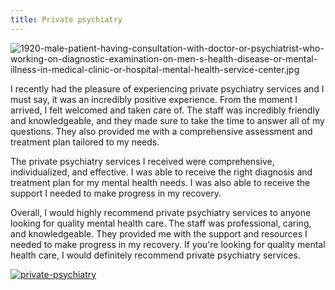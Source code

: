```yaml
---
title: Private psychiatry
---
```


![1920-male-patient-having-consultation-with-doctor-or-psychiatrist-who-working-on-diagnostic-examination-on-men-s-health-disease-or-mental-illness-in-medical-clinic-or-hospital-mental-health-service-center.jpg](/1920-male-patient-having-consultation-with-doctor-or-psychiatrist-who-working-on-diagnostic-examination-on-men-s-health-disease-or-mental-illness-in-medical-clinic-or-hospital-mental-health-service-center.jpg)

I recently had the pleasure of experiencing private psychiatry services and I must say, it was an incredibly positive experience. From the moment I arrived, I felt welcomed and taken care of. The staff was incredibly friendly and knowledgeable, and they made sure to take the time to answer all of my questions. They also provided me with a comprehensive assessment and treatment plan tailored to my needs.

The private psychiatry services I received were comprehensive, individualized, and effective. I was able to receive the right diagnosis and treatment plan for my mental health needs. I was also able to receive the support I needed to make progress in my recovery.

Overall, I would highly recommend private psychiatry services to anyone looking for quality mental health care. The staff was professional, caring, and knowledgeable. They provided me with the support and resources I needed to make progress in my recovery. If you're looking for quality mental health care, I would definitely recommend private psychiatry services.

[![private-psychiatry](<https://dabuttonfactory.com/button.png?t=CHECK+SERVICE&f=Noto+Sans-Bold&ts=26&tc=fff&hp=45&vp=20&c=11&bgt=unicolored&bgc=4bd42f>)](<https://www.bark.com/?a_aid=5d2d0e83cdc3>)